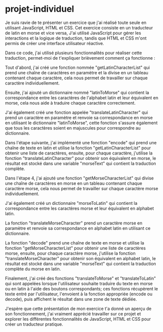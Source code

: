 # projet-individuel
Je suis ravie de te présenter un exercice que j'ai réalisé toute seule en utilisant JavaScript, HTML et CSS. 
Cet exercice consiste en un traducteur de latin en morse et vice versa, J'ai utilisé JavaScript pour gérer les interactions et la logique de traduction, tandis que HTML et CSS m'ont permis de créer une interface utilisateur réactive.

Dans ce code, j'ai utilisé plusieurs fonctionnalités pour réaliser cette traduction, permet-moi de t'expliquer brièvement comment ça fonctionne :

Tout d'abord, j'ai créé une fonction nommée "getLatinCharacterList" qui prend une chaîne de caractères en paramètre et la divise en un tableau contenant chaque caractère, cela nous permet de travailler sur chaque caractère individuellement.

Ensuite, j'ai ajouté un dictionnaire nommé "latinToMorse" qui contient la correspondance entre les caractères de l'alphabet latin et leur équivalent en morse, cela nous aide à traduire chaque caractère correctement.

J'ai également créé une fonction appelée "translateLatinCharacter" qui prend un caractère en paramètre et renvoie sa correspondance en morse en utilisant le dictionnaire "latinToMorse", cette fonction s'assure également que tous les caractères soient en majuscules pour correspondre au dictionnaire.

Dans l'étape suivante, j'ai implémenté une fonction "encode" qui prend une chaîne de texte en latin et utilise la fonction "getLatinCharacterList" pour obtenir une liste de caractères, ensuite, pour chaque caractère, j'utilise la fonction "translateLatinCharacter" pour obtenir son équivalent en morse, le résultat est stocké dans une variable "morseText" qui contient la traduction complète.

Dans l'étape 4, j'ai ajouté une fonction "getMorseCharacterList" qui divise une chaîne de caractères en morse en un tableau contenant chaque caractère morse, cela nous permet de travailler sur chaque caractère morse individuellement.

J'ai également créé un dictionnaire "morseToLatin" qui contient la correspondance entre les caractères morse et leur équivalent en alphabet latin. 

La fonction "translateMorseCharacter" prend un caractère morse en paramètre et renvoie sa correspondance en alphabet latin en utilisant ce dictionnaire.

La fonction "decode" prend une chaîne de texte en morse et utilise la fonction "getMorseCharacterList" pour obtenir une liste de caractères morse, ensuite, pour chaque caractère morse, j'utilise la fonction "translateMorseCharacter" pour obtenir son équivalent en alphabet latin, le résultat est stocké dans une variable "morseText" qui contient la traduction complète du morse en latin.

Finalement, j'ai créé des fonctions "translateToMorse" et "translateToLatin" qui sont appelées lorsque l'utilisateur souhaite traduire du texte en morse ou en latin à l'aide des boutons correspondants; ces fonctions récupèrent le texte entré par l'utilisateur, l'envoient à la fonction appropriée (encode ou decode), puis affichent le résultat dans une zone de texte dédiée.

J'espère que cette présentation de mon exercice t'a donné un aperçu de son fonctionnement, j'ai vraiment apprécié travailler sur ce projet et explorer les différentes fonctionnalités de JavaScript, HTML et CSS pour créer un traducteur pratique.
